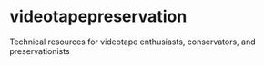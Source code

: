 # videotapepreservation
Technical resources for videotape enthusiasts, conservators, and preservationists
